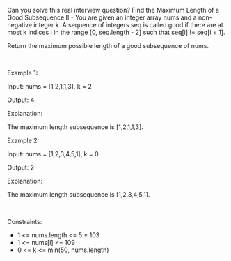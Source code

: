 Can you solve this real interview question? Find the Maximum Length of a Good Subsequence II - You are given an integer array nums and a non-negative integer k. A sequence of integers seq is called good if there are at most k indices i in the range [0, seq.length - 2] such that seq[i] != seq[i + 1].

Return the maximum possible length of a good subsequence of nums.

 

Example 1:

Input: nums = [1,2,1,1,3], k = 2

Output: 4

Explanation:

The maximum length subsequence is [1,2,1,1,3].

Example 2:

Input: nums = [1,2,3,4,5,1], k = 0

Output: 2

Explanation:

The maximum length subsequence is [1,2,3,4,5,1].

 

Constraints:

 * 1 <= nums.length <= 5 * 103
 * 1 <= nums[i] <= 109
 * 0 <= k <= min(50, nums.length)
